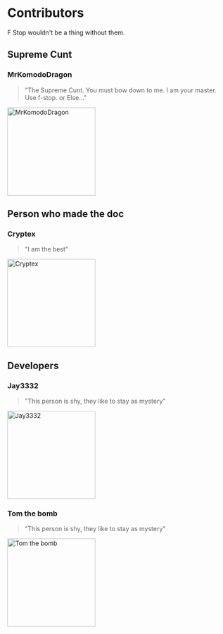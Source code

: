 # Contributors

F Stop wouldn't be a thing without them.

## Supreme Cunt
### MrKomodoDragon


> "The Supreme Cunt. You must bow down to me. I am your master. Use f-stop. or Else..."


<img src="https://cdn.discordapp.com/attachments/855162325077458975/855288359080165386/693987130036453398.png" alt="MrKomodoDragon" style="height: 200px; width:200px;"/>


## Person who made the doc
### Cryptex


> "I am the best"


<img src="https://cdn.discordapp.com/attachments/855162325077458975/855288587623989248/590323594744168494.png" alt="Cryptex" style="height: 200px; width:200px;"/>


## Developers
### Jay3332


> "This person is shy, they like to stay as mystery"


<img src="https://cdn.discordapp.com/attachments/855162325077458975/855288813202833448/414556245178056706.gif" alt="Jay3332" style="height: 200px; width:200px;"/>


### Tom the bomb


> "This person is shy, they like to stay as mystery"


<img src="https://cdn.discordapp.com/attachments/855162325077458975/855289009260855296/522524473447153695.gif" alt="Tom the bomb" style="height: 200px; width:200px;"/>